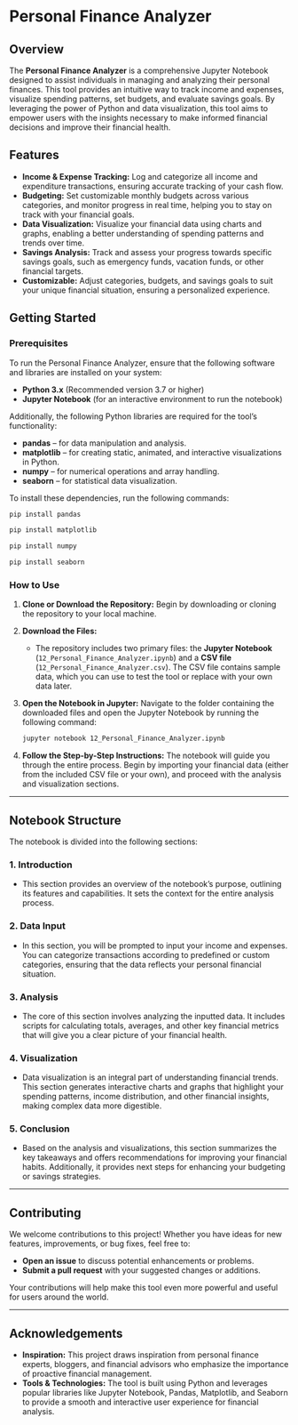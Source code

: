 
# Personal Finance Analyzer

## Overview
The **Personal Finance Analyzer** is a comprehensive Jupyter Notebook designed to assist individuals in managing and analyzing their personal finances. This tool provides an intuitive way to track income and expenses, visualize spending patterns, set budgets, and evaluate savings goals. By leveraging the power of Python and data visualization, this tool aims to empower users with the insights necessary to make informed financial decisions and improve their financial health.

## Features
- **Income & Expense Tracking:** Log and categorize all income and expenditure transactions, ensuring accurate tracking of your cash flow.
- **Budgeting:** Set customizable monthly budgets across various categories, and monitor progress in real time, helping you to stay on track with your financial goals.
- **Data Visualization:** Visualize your financial data using charts and graphs, enabling a better understanding of spending patterns and trends over time.
- **Savings Analysis:** Track and assess your progress towards specific savings goals, such as emergency funds, vacation funds, or other financial targets.
- **Customizable:** Adjust categories, budgets, and savings goals to suit your unique financial situation, ensuring a personalized experience.

## Getting Started

### Prerequisites
To run the Personal Finance Analyzer, ensure that the following software and libraries are installed on your system:
- **Python 3.x** (Recommended version 3.7 or higher)
- **Jupyter Notebook** (for an interactive environment to run the notebook)

Additionally, the following Python libraries are required for the tool’s functionality:
  - **pandas** – for data manipulation and analysis.
  - **matplotlib** – for creating static, animated, and interactive visualizations in Python.
  - **numpy** – for numerical operations and array handling.
  - **seaborn** – for statistical data visualization.

To install these dependencies, run the following commands:

```bash
pip install pandas
```

```bash
pip install matplotlib
```
```bash
pip install numpy
```
```bash
pip install seaborn
```

### How to Use
1. **Clone or Download the Repository:** Begin by downloading or cloning the repository to your local machine.
2. **Download the Files:**
   - The repository includes two primary files: the **Jupyter Notebook** (`12_Personal_Finance_Analyzer.ipynb`) and a **CSV file** (`12_Personal_Finance_Analyzer.csv`). The CSV file contains sample data, which you can use to test the tool or replace with your own data later.
   
3. **Open the Notebook in Jupyter:** Navigate to the folder containing the downloaded files and open the Jupyter Notebook by running the following command:
   
   ```bash
   jupyter notebook 12_Personal_Finance_Analyzer.ipynb
   ```

4. **Follow the Step-by-Step Instructions:** The notebook will guide you through the entire process. Begin by importing your financial data (either from the included CSV file or your own), and proceed with the analysis and visualization sections.

---

## Notebook Structure

The notebook is divided into the following sections:

### 1. **Introduction**
   - This section provides an overview of the notebook’s purpose, outlining its features and capabilities. It sets the context for the entire analysis process.

### 2. **Data Input**
   - In this section, you will be prompted to input your income and expenses. You can categorize transactions according to predefined or custom categories, ensuring that the data reflects your personal financial situation.

### 3. **Analysis**
   - The core of this section involves analyzing the inputted data. It includes scripts for calculating totals, averages, and other key financial metrics that will give you a clear picture of your financial health.

### 4. **Visualization**
   - Data visualization is an integral part of understanding financial trends. This section generates interactive charts and graphs that highlight your spending patterns, income distribution, and other financial insights, making complex data more digestible.

### 5. **Conclusion**
   - Based on the analysis and visualizations, this section summarizes the key takeaways and offers recommendations for improving your financial habits. Additionally, it provides next steps for enhancing your budgeting or savings strategies.

---

## Contributing

We welcome contributions to this project! Whether you have ideas for new features, improvements, or bug fixes, feel free to:
- **Open an issue** to discuss potential enhancements or problems.
- **Submit a pull request** with your suggested changes or additions.

Your contributions will help make this tool even more powerful and useful for users around the world.

---


## Acknowledgements

- **Inspiration:** This project draws inspiration from personal finance experts, bloggers, and financial advisors who emphasize the importance of proactive financial management.
- **Tools & Technologies:** The tool is built using Python and leverages popular libraries like Jupyter Notebook, Pandas, Matplotlib, and Seaborn to provide a smooth and interactive user experience for financial analysis.

